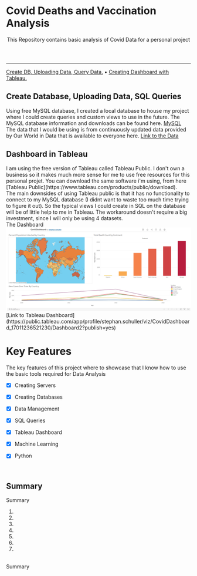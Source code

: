 

<header>
  <h1  align="left">Covid Deaths and Vaccination Analysis</h1>
<p>
   This Repository contains basic analysis of Covid Data for a personal project
  </p>
</header>


<!-- table of contents-->
<nav>
      <hr>
      <p align="left">
	<a href="#part1">Create DB, Uploading Data, Query Data.</a> •
      	<a href="#part2">Creating Dashboard with Tableau.</a>
     

</p>

</nav>

<section id="part1">
<h1>Create Database, Uploading Data, SQL Queries</h1>
<p>

Using free MySQL database, I created a local database to house my project where I could create queries and custom views to use in the future. The MySQL database information and downloads can be found here. [MySQL](https://www.mysql.com/)
</br>
The data that I would be using is from continuously updated data provided by Our World in Data that is available to everyone here. [Link to the Data](https://ourworldindata.org/covid-deaths)
</p>
</section>

<section id="part2">
	<h1>Dashboard in Tableau</h1>
 <p>
	 I am using the free version of Tableau called Tableau Public. I don't own a business so it makes much more sense for me to use free resources for this personal projet. 
	 You can download the same software i'm using, from here [Tableau Public](https://www.tableau.com/products/public/download).
</br>
	The main downsides of using Tableau public is that it has no functionality to connect to my MySQL database (I didnt want to waste too much time trying to figure it out). So the typical views I could create in SQL on the database will be of little help to me in Tableau. The workaround doesn't require a big investment, since I will only be using 4 datasets.
</br>
	The Dashboard
</br>
 <img src="Tableau Dashboard.png" />
</br>
[Link to Tableau Dashboard](https://public.tableau.com/app/profile/stephan.schuller/viz/CovidDashboard_17011236521230/Dashboard2?publish=yes)
</p>
	
</section>

<section id="keyfeatures">

  <article>
</section>    <h1>Key Features</h1>
<p>The key features of this project where to showcase that I know how to use the basic tools required for Data Analysis</p>


      
- [x] Creating Servers
- [x] Creating Databases
- [X] Data Management 
- [x] SQL Queries
- [x] Tableau Dashboard
- [X] Machine Learning
- [X] Python


  </article>
  <br/>
</section>

<section id="summary">
<h1> Summary</h1>
<p>
Summary
</br>
<ol>
<li>
	</li>
<li>
   </li>
<li>
   </li>

<li>
	</li>
   <li>
<li>
</li>
<li>  
</li>
</ol>
</br>
Summary
</p>
<br/>

</section>
